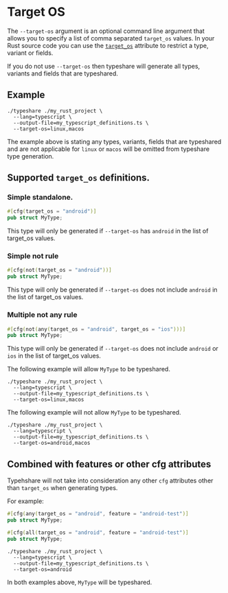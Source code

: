 # Target OS

The `--target-os` argument is an optional command line argument that allows you to specify a list of comma separated `target_os` values. In your
Rust source code you can use the [`target_os`](https://doc.rust-lang.org/reference/conditional-compilation.html#target_os) attribute
to restrict a type, variant or fields.

If you do not use `--target-os` then typeshare will generate all types, variants and fields that are typeshared.

## Example
```
./typeshare ./my_rust_project \
  --lang=typescript \
  --output-file=my_typescript_definitions.ts \
  --target-os=linux,macos
```

The example above is stating any types, variants, fields that are typeshared and are not applicable for `linux` or `macos` will be omitted from
typeshare type generation.

## Supported `target_os` definitions.

### Simple standalone.

```rust
#[cfg(target_os = "android")]
pub struct MyType;
```

This type will only be generated if `--target-os` has `android` in the list of target_os values.

### Simple not rule

```rust
#[cfg(not(target_os = "android"))]
pub struct MyType;
```
This type will only be generated if `--target-os` does not include `android` in the list of target_os values.

### Multiple not any rule

```rust
#[cfg(not(any(target_os = "android", target_os = "ios")))]
pub struct MyType;
```

This type will only be generated if `--target-os` does not include `android` or `ios` in the list of target_os values.

The following example will allow `MyType` to be typeshared.
```
./typeshare ./my_rust_project \
  --lang=typescript \
  --output-file=my_typescript_definitions.ts \
  --target-os=linux,macos
```

The following example will not allow `MyType` to be typeshared.
```
./typeshare ./my_rust_project \
  --lang=typescript \
  --output-file=my_typescript_definitions.ts \
  --target-os=android,macos
```

## Combined with features or other cfg attributes

Typehshare will not take into consideration any other `cfg` attributes other than `target_os` when generating types.

For example:

```rust
#[cfg(any(target_os = "android", feature = "android-test")]
pub struct MyType;
```

```rust
#[cfg(all(target_os = "android", feature = "android-test")]
pub struct MyType;
```

```
./typeshare ./my_rust_project \
  --lang=typescript \
  --output-file=my_typescript_definitions.ts \
  --target-os=android
```

In both examples above, `MyType` will be typeshared.
